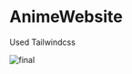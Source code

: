 # AnimeWebsite

Used Tailwindcss

![final](https://user-images.githubusercontent.com/69836058/136705914-842d823e-68bd-4431-a96c-3a5ea33c25f0.PNG)
